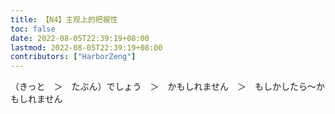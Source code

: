 ```yaml
---
title: 【N4】主观上的把握性
toc: false
date: 2022-08-05T22:39:19+08:00
lastmod: 2022-08-05T22:39:19+08:00
contributors: ["HarborZeng"]
---
```


（きっと　＞　たぶん）でしょう　＞　かもしれません　＞　もしかしたら～かもしれません

